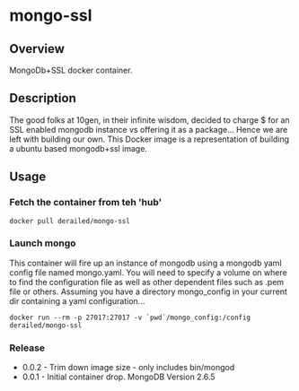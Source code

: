 # mongo-ssl

## Overview

 MongoDb+SSL docker container.

## Description

 The good folks at 10gen, in their infinite wisdom, decided to charge $
 for an SSL enabled mongodb instance vs offering it as a package...
 Hence we are left with building our own. This Docker image is a representation
 of building a ubuntu based mongodb+ssl image.

## Usage

### Fetch the container from teh 'hub'
```
docker pull derailed/mongo-ssl
```

### Launch mongo

This container will fire up an instance of mongodb using a mongodb yaml config
file named mongo.yaml. You will need to specify a volume on where to find the
configuration file as well as other dependent files such as .pem file or others.
Assuming you have a directory mongo_config in your current dir containing a yaml
configuration...
```
docker run --rm -p 27017:27017 -v `pwd`/mongo_config:/config derailed/mongo-ssl
```

### Release

* 0.0.2 - Trim down image size - only includes bin/mongod
* 0.0.1 - Initial container drop. MongoDB Version 2.6.5
